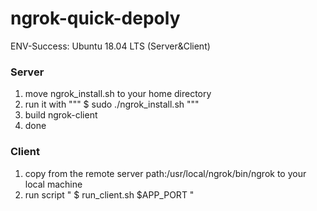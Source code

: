 # ngrok-quick-depoly

ENV-Success: Ubuntu 18.04 LTS (Server&Client)

### Server

1. move ngrok_install.sh to your home directory
2. run it with """ $ sudo ./ngrok_install.sh """
3. build ngrok-client
4. done

### Client

1. copy from the remote server path:/usr/local/ngrok/bin/ngrok to your local machine
2. run script " $ run_client.sh $APP_PORT "
